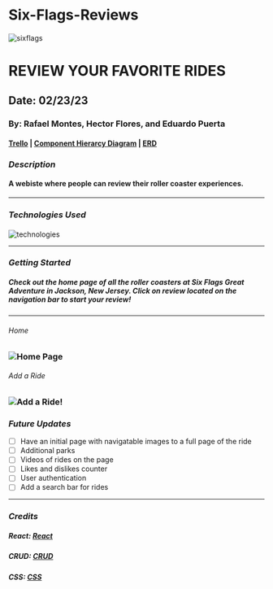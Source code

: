 # Six-Flags-Reviews

####

![sixflags](https://i.ytimg.com/vi/avEywBRRY0s/maxresdefault.jpg)

# REVIEW YOUR FAVORITE RIDES

## Date: 02/23/23

### By: Rafael Montes, Hector Flores, and Eduardo Puerta

#### [Trello](https://trello.com/b/iORWTd8g/six-flags-review) | [Component Hierarcy Diagram](https://lucid.app/lucidchart/3e35b217-7162-4bf6-b892-53eec64e39b2/edit?viewport_loc=-24%2C52%2C2457%2C1205%2C0_0&invitationId=inv_9e83658b-3b45-4e5b-992b-1a0cfd0e412f) | [ERD](https://drive.google.com/file/d/1YXV_fH_tGbMumNDO-LWcTi83_hVRrWqD/view?usp=sharing)

### **_Description_**

#### A webiste where people can review their roller coaster experiences.

---

### **_Technologies Used_**

####

![technologies](https://miro.medium.com/max/1400/1*k0SazfSJ-tPSBbt2WDYIyw.png)

---

### **_Getting Started_**

##### Check out the home page of all the roller coasters at Six Flags Great Adventure in Jackson, New Jersey. Click on review located on the navigation bar to start your review!

---
###### Home
### ![Home Page](https://media.discordapp.net/attachments/1075519158097281097/1078398254053605386/Screenshot_from_2023-02-23_12-08-31.png?width=1302&height=660)

###### Add a Ride
### ![Add a Ride!](https://media.discordapp.net/attachments/1075519158097281097/1078398253780971530/Screenshot_from_2023-02-23_12-10-29.png?width=1302&height=660)


### **_Future Updates_**

- [ ] Have an initial page with navigatable images to a full page of the ride
- [ ] Additional parks
- [ ] Videos of rides on the page
- [ ] Likes and dislikes counter
- [ ] User authentication
- [ ] Add a search bar for rides

---

### **_Credits_**

##### React: [React](https://developer.mozilla.org/en-US/docs/Learn/Tools_and_testing/Client-side_JavaScript_frameworks/React_interactivity_filtering_conditional_rendering)

##### CRUD: [CRUD](https://geeksforgeeks.com/)

##### CSS: [CSS](https://weekendprojects.dev/posts/which-responsive-media-query-breakpoints-should-you-use/)
